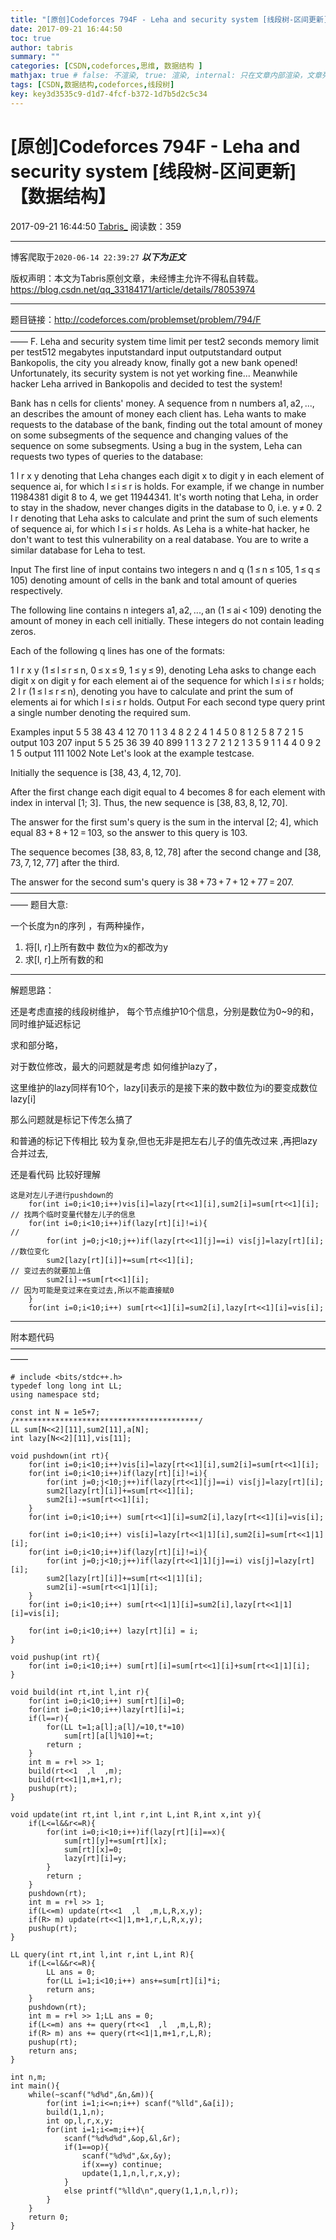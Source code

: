 ```yaml
---
title: "[原创]Codeforces 794F - Leha and security system [线段树-区间更新]【数据结构】"
date: 2017-09-21 16:44:50
toc: true
author: tabris
summary: ""
categories: [CSDN,codeforces,思维, 数据结构 ]
mathjax: true # false: 不渲染, true: 渲染, internal: 只在文章内部渲染，文章列表中不渲染
tags: [CSDN,数据结构,codeforces,线段树]
key: key3d3535c9-d1d7-4fcf-b372-1d7b5d2c5c34
---
```


# [原创]Codeforces 794F - Leha and security system [线段树-区间更新]【数据结构】

2017-09-21 16:44:50  [Tabris_](https://me.csdn.net/qq_33184171) 阅读数：359

---

博客爬取于`2020-06-14 22:39:27`
***以下为正文***

版权声明：本文为Tabris原创文章，未经博主允许不得私自转载。
https://blog.csdn.net/qq_33184171/article/details/78053974

<!-- more -->

---

题目链接：http://codeforces.com/problemset/problem/794/F
——————————————————————————————————————
F. Leha and security system
time limit per test2 seconds
memory limit per test512 megabytes
inputstandard input
outputstandard output
Bankopolis, the city you already know, finally got a new bank opened! Unfortunately, its security system is not yet working fine... Meanwhile hacker Leha arrived in Bankopolis and decided to test the system!

Bank has n cells for clients' money. A sequence from n numbers a1, a2, ..., an describes the amount of money each client has. Leha wants to make requests to the database of the bank, finding out the total amount of money on some subsegments of the sequence and changing values of the sequence on some subsegments. Using a bug in the system, Leha can requests two types of queries to the database:

1 l r x y denoting that Leha changes each digit x to digit y in each element of sequence ai, for which l ≤ i ≤ r is holds. For example, if we change in number 11984381 digit 8 to 4, we get 11944341. It's worth noting that Leha, in order to stay in the shadow, never changes digits in the database to 0, i.e. y ≠ 0.
2 l r denoting that Leha asks to calculate and print the sum of such elements of sequence ai, for which l ≤ i ≤ r holds.
As Leha is a white-hat hacker, he don't want to test this vulnerability on a real database. You are to write a similar database for Leha to test.

Input
The first line of input contains two integers n and q (1 ≤ n ≤ 105, 1 ≤ q ≤ 105) denoting amount of cells in the bank and total amount of queries respectively.

The following line contains n integers a1, a2, ..., an (1 ≤ ai < 109) denoting the amount of money in each cell initially. These integers do not contain leading zeros.

Each of the following q lines has one of the formats:

1 l r x y (1 ≤ l ≤ r ≤ n, 0 ≤ x ≤ 9, 1 ≤ y ≤ 9), denoting Leha asks to change each digit x on digit y for each element ai of the sequence for which l ≤ i ≤ r holds;
2 l r (1 ≤ l ≤ r ≤ n), denoting you have to calculate and print the sum of elements ai for which l ≤ i ≤ r holds.
Output
For each second type query print a single number denoting the required sum.

Examples
input
5 5
38 43 4 12 70
1 1 3 4 8
2 2 4
1 4 5 0 8
1 2 5 8 7
2 1 5
output
103
207
input
5 5
25 36 39 40 899
1 1 3 2 7
2 1 2
1 3 5 9 1
1 4 4 0 9
2 1 5
output
111
1002
Note
Let's look at the example testcase.

Initially the sequence is [38, 43, 4, 12, 70].

After the first change each digit equal to 4 becomes 8 for each element with index in interval [1; 3]. Thus, the new sequence is [38, 83, 8, 12, 70].

The answer for the first sum's query is the sum in the interval [2; 4], which equal 83 + 8 + 12 = 103, so the answer to this query is 103.

The sequence becomes [38, 83, 8, 12, 78] after the second change and [38, 73, 7, 12, 77] after the third.

The answer for the second sum's query is 38 + 73 + 7 + 12 + 77 = 207.
——————————————————————————————————————
题目大意:

一个长度为n的序列 ，有两种操作，

1. 将[l, r]上所有数中 数位为x的都改为y
2. 求[l, r]上所有数的和

-----
解题思路：

还是考虑直接的线段树维护，
每个节点维护10个信息，分别是数位为0~9的和，同时维护延迟标记

求和部分略，

对于数位修改，最大的问题就是考虑 如何维护lazy了，

这里维护的lazy同样有10个，lazy[i]表示的是接下来的数中数位为i的要变成数位lazy[i]

那么问题就是标记下传怎么搞了

和普通的标记下传相比 较为复杂,但也无非是把左右儿子的值先改过来 ,再把lazy合并过去,

还是看代码 比较好理解
```
这是对左儿子进行pushdown的
    for(int i=0;i<10;i++)vis[i]=lazy[rt<<1][i],sum2[i]=sum[rt<<1][i];  // 找两个临时变量代替左儿子的信息
    for(int i=0;i<10;i++)if(lazy[rt][i]!=i){                           //
        for(int j=0;j<10;j++)if(lazy[rt<<1][j]==i) vis[j]=lazy[rt][i]; //数位变化
        sum2[lazy[rt][i]]+=sum[rt<<1][i];                              // 变过去的就要加上值
        sum2[i]-=sum[rt<<1][i];                                        // 因为可能是变过来在变过去,所以不能直接赋0
    }
    for(int i=0;i<10;i++) sum[rt<<1][i]=sum2[i],lazy[rt<<1][i]=vis[i];
```


----

附本题代码
——————————————————————————————————————
```
# include <bits/stdc++.h>
typedef long long int LL;
using namespace std;

const int N = 1e5+7;
/*****************************************/
LL sum[N<<2][11],sum2[11],a[N];
int lazy[N<<2][11],vis[11];

void pushdown(int rt){
    for(int i=0;i<10;i++)vis[i]=lazy[rt<<1][i],sum2[i]=sum[rt<<1][i];
    for(int i=0;i<10;i++)if(lazy[rt][i]!=i){
        for(int j=0;j<10;j++)if(lazy[rt<<1][j]==i) vis[j]=lazy[rt][i];
        sum2[lazy[rt][i]]+=sum[rt<<1][i];
        sum2[i]-=sum[rt<<1][i];
    }
    for(int i=0;i<10;i++) sum[rt<<1][i]=sum2[i],lazy[rt<<1][i]=vis[i];

    for(int i=0;i<10;i++) vis[i]=lazy[rt<<1|1][i],sum2[i]=sum[rt<<1|1][i];
    for(int i=0;i<10;i++)if(lazy[rt][i]!=i){
        for(int j=0;j<10;j++)if(lazy[rt<<1|1][j]==i) vis[j]=lazy[rt][i];
        sum2[lazy[rt][i]]+=sum[rt<<1|1][i];
        sum2[i]-=sum[rt<<1|1][i];
    }
    for(int i=0;i<10;i++) sum[rt<<1|1][i]=sum2[i],lazy[rt<<1|1][i]=vis[i];

    for(int i=0;i<10;i++) lazy[rt][i] = i;
}

void pushup(int rt){
    for(int i=0;i<10;i++) sum[rt][i]=sum[rt<<1][i]+sum[rt<<1|1][i];
}

void build(int rt,int l,int r){
    for(int i=0;i<10;i++) sum[rt][i]=0;
    for(int i=0;i<10;i++)lazy[rt][i]=i;
    if(l==r){
        for(LL t=1;a[l];a[l]/=10,t*=10)
            sum[rt][a[l]%10]+=t;
        return ;
    }
    int m = r+l >> 1;
    build(rt<<1  ,l  ,m);
    build(rt<<1|1,m+1,r);
    pushup(rt);
}

void update(int rt,int l,int r,int L,int R,int x,int y){
    if(L<=l&&r<=R){
        for(int i=0;i<10;i++)if(lazy[rt][i]==x){
            sum[rt][y]+=sum[rt][x];
            sum[rt][x]=0;
            lazy[rt][i]=y;
        }
        return ;
    }
    pushdown(rt);
    int m = r+l >> 1;
    if(L<=m) update(rt<<1  ,l  ,m,L,R,x,y);
    if(R> m) update(rt<<1|1,m+1,r,L,R,x,y);
    pushup(rt);
}

LL query(int rt,int l,int r,int L,int R){
    if(L<=l&&r<=R){
        LL ans = 0;
        for(LL i=1;i<10;i++) ans+=sum[rt][i]*i;
        return ans;
    }
    pushdown(rt);
    int m = r+l >> 1;LL ans = 0;
    if(L<=m) ans += query(rt<<1  ,l  ,m,L,R);
    if(R> m) ans += query(rt<<1|1,m+1,r,L,R);
    pushup(rt);
    return ans;
}

int n,m;
int main(){
    while(~scanf("%d%d",&n,&m)){
        for(int i=1;i<=n;i++) scanf("%lld",&a[i]);
        build(1,1,n);
        int op,l,r,x,y;
        for(int i=1;i<=m;i++){
            scanf("%d%d%d",&op,&l,&r);
            if(1==op){
                scanf("%d%d",&x,&y);
                if(x==y) continue;
                update(1,1,n,l,r,x,y);
            }
            else printf("%lld\n",query(1,1,n,l,r));
        }
    }
    return 0;
}

```